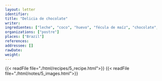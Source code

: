 ```yaml
---
layout: letter
identifier:
title: "Delicia de chocolate"
writer: 
ingredientes: ["leche", "coco", "huevo", "fécula de maíz", "chocolate", "azúcar"]
organizations: ["postre"]
places: ["Brazil"]
references:
addressee: []
rawDate: 
weight:
---
```

{{< readFile file="./html/recipes/5_recipe.html">}}
{{< readFile file="./html/notes/5_images.html">}}